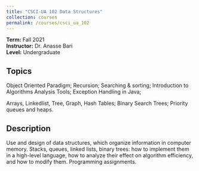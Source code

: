 ```yaml
---
title: "CSCI-UA 102 Data Structures"
collection: courses
permalink: /courses/csci_ua_102
---
```


**Term:** Fall 2021  
**Instructor:** Dr. Anasse Bari  
**Level:** Undergraduate

## Topics

Object Oriented Paradigm; Recursion; Searching & sorting; Introduction to Algorithms Analysis Tools; Exception Handling in Java;

Arrays, Linkedlist, Tree, Graph, Hash Tables; Binary Search Trees; Priority queues and heaps.


## Description

Use and design of data structures, which organize information in computer memory. Stacks, queues, linked lists, binary trees: how to implement them in a high-level language, how to analyze their effect on algorithm efficiency, and how to modify them. Programming assignments.
